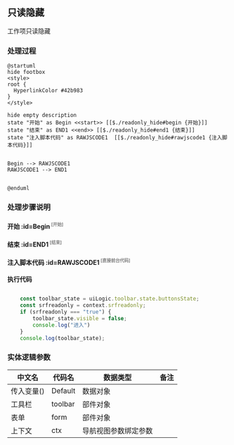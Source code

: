 ## 只读隐藏 <!-- {docsify-ignore-all} -->

   工作项只读隐藏

### 处理过程

```plantuml
@startuml
hide footbox
<style>
root {
  HyperlinkColor #42b983
}
</style>

hide empty description
state "开始" as Begin <<start>> [[$./readonly_hide#begin {开始}]]
state "结束" as END1 <<end>> [[$./readonly_hide#end1 {结束}]]
state "注入脚本代码" as RAWJSCODE1  [[$./readonly_hide#rawjscode1 {注入脚本代码}]]


Begin --> RAWJSCODE1
RAWJSCODE1 --> END1


@enduml
```


### 处理步骤说明

#### 开始 :id=Begin<sup class="footnote-symbol"> <font color=gray size=1>[开始]</font></sup>




#### 结束 :id=END1<sup class="footnote-symbol"> <font color=gray size=1>[结束]</font></sup>




#### 注入脚本代码 :id=RAWJSCODE1<sup class="footnote-symbol"> <font color=gray size=1>[直接前台代码]</font></sup>



<p class="panel-title"><b>执行代码</b></p>

```javascript

    const toolbar_state = uiLogic.toolbar.state.buttonsState;
    const srfreadonly = context.srfreadonly;
    if (srfreadonly === "true") {
        toolbar_state.visible = false;
        console.log("进入")
    }
    console.log(toolbar_state);


```



### 实体逻辑参数

|    中文名   |    代码名    |  数据类型      |备注 |
| --------| --------| --------  | --------   |
|传入变量(<i class="fa fa-check"/></i>)|Default|数据对象||
|工具栏|toolbar|部件对象||
|表单|form|部件对象||
|上下文|ctx|导航视图参数绑定参数||
